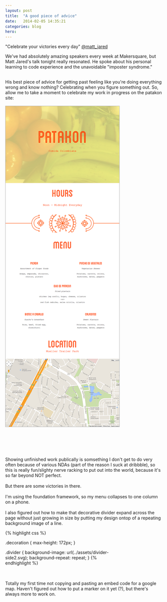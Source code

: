 ```yaml
---
layout: post
title:  "A good piece of advice"
date:   2014-02-05 14:35:21
categories: blog
hero: 
---
```

<div class="quote">"Celebrate your victories every day" <a href="https://twitter.com/matt_jared"> @matt_jared </a> </div>

We've had absolutely amazing speakers every week at Makersquare, but Matt Jared's talk tonight really resonated. He spoke about his personal learning to code experience and the unavoidable "imposter syndrome." 
<br><br>
<!--more-->
His best piece of advice for getting past feeling like you're doing everything wrong and know nothing? Celebrating when you figure something out. So, allow me to take a moment to celebrate my work in progress on the patakon site:
<br><br>
<img src="/assets/PATAKON_ipad_wip.png" style="border: 1px #b3b3b3 solid; margin-bottom: 45px;">
<br><br>
<p style="margin-top: 30px">
Showing unfinished work publically is somsething I don't get to do very often because of various NDAs (part of the reason I suck at dribbble), so this is really fun/slighty nerve racking to put out into the world, because it's so far beyond NOT perfect.
<br><br>
But there are some victories in there.
<br><br>
I'm using the foundation framework, so my menu collapses to one column on a phone. 
<br><br>
I also figured out how to make that decorative divider expand across the page without just growing in size by putting my design ontop of a repeating background image of a line. 
<div style="max-width: 70%">{% highlight css %}

<!-- Setting the max height of the image so it doesn't just keep growing to fill the width -->
 .decoration {
 	max-height: 172px;
 }
<!-- inserting the background svg line -->
.divider {
	background-image: url(../assets/divider-side2.svg);
	background-repeat: repeat;
}
{% endhighlight %}
</div>
<br><br>
Totally my first time not copying and pasting an embed code for a google map. Haven't figured out how to put a marker on it yet (?), but there's always more to work on.
